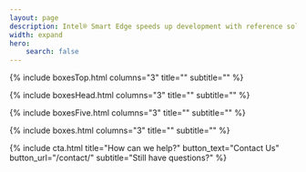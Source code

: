 ```yaml
---
layout: page
description: Intel® Smart Edge speeds up development with reference solutions design for common network edge and on-premises use cases, powered by a Certified Kubernetes cloud-native stack.
width: expand
hero:
    search: false
---
```

{% include boxesTop.html columns="3" title="" subtitle="" %}

{% include boxesHead.html columns="3" title="" subtitle="" %}

{% include boxesFive.html columns="3" title="" subtitle="" %}

{% include boxes.html columns="3" title="" subtitle="" %}

{% include cta.html title="How can we help?" button_text="Contact Us" button_url="/contact/" subtitle="Still have questions?" %}

